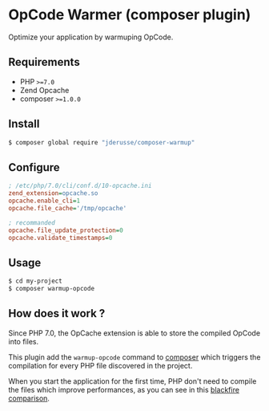 # OpCode Warmer (composer plugin)

Optimize your application by warmuping OpCode.

## Requirements

- PHP `>=7.0`
- Zend Opcache
- composer `>=1.0.0`

## Install

```bash
$ composer global require "jderusse/composer-warmup"
```

## Configure

```ini
; /etc/php/7.0/cli/conf.d/10-opcache.ini
zend_extension=opcache.so
opcache.enable_cli=1
opcache.file_cache='/tmp/opcache'

; recommanded
opcache.file_update_protection=0
opcache.validate_timestamps=0
```

## Usage

```bash
$ cd my-project
$ composer warmup-opcode
```

## How does it work ?

Since PHP 7.0, the OpCache extension is able to store the compiled OpCode into
files.

This plugin add the `warmup-opcode` command to
[composer](https://getcomposer.org/) which triggers the compilation for every
PHP file discovered in the project.

When you start the application for the first time, PHP don't need to compile
the files which improve performances, as you can see in this [blackfire
comparison](https://blackfire.io/profiles/compare/a5e55813-de07-437c-9ddf-e8aefc6a8a81/graph).
